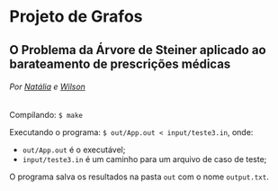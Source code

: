 # Projeto de Grafos
## O Problema da Árvore de Steiner aplicado ao barateamento de prescrições médicas
###### Por [Natália](http://www.github.com/bnatalha) e [Wilson](https://github.com/wilsonsf) 

Compilando:
`$ make`

Executando o programa:
`$ out/App.out < input/teste3.in`, onde:
  - `out/App.out` é o executável;
  - `input/teste3.in` é um caminho para um arquivo de caso de teste;

O programa salva os resultados na pasta `out` com o nome `output.txt`.
